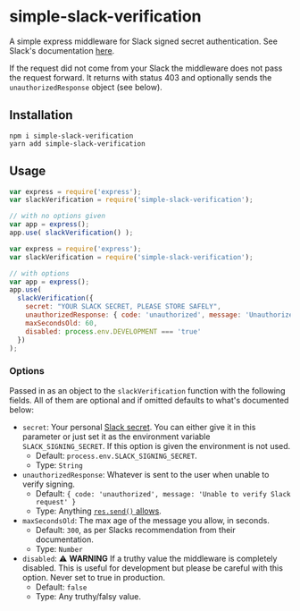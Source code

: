 # simple-slack-verification
A simple express middleware for Slack signed secret authentication. See Slack's documentation [here](https://api.slack.com/docs/verifying-requests-from-slack).

If the request did not come from your Slack the middleware does not pass the request forward. It returns with status 403 and optionally sends the `unauthorizedResponse` object (see below).

## Installation
```
npm i simple-slack-verification
yarn add simple-slack-verification
```

## Usage
```js
var express = require('express');
var slackVerification = require('simple-slack-verification');

// with no options given
var app = express();
app.use( slackVerification() );
```

```js
var express = require('express');
var slackVerification = require('simple-slack-verification');

// with options
var app = express();
app.use(
  slackVerification({
    secret: "YOUR SLACK SECRET, PLEASE STORE SAFELY",
    unauthorizedResponse: { code: 'unauthorized', message: 'Unauthorized request' },
    maxSecondsOld: 60,
    disabled: process.env.DEVELOPMENT === 'true'
  })
);
```

### Options
Passed in as an object to the `slackVerification` function with the following fields. All of them are optional and if omitted defaults to what's documented below:
- `secret`: Your personal [Slack secret](https://api.slack.com/docs/verifying-requests-from-slack#signing_secrets_admin_page). You can either give it in this parameter or just set it as the environment variable `SLACK_SIGNING_SECRET`. If this option is given the environment is not used.
  - Default: `process.env.SLACK_SIGNING_SECRET`.
  - Type: `String`
- `unauthorizedResponse`: Whatever is sent to the user when unable to verify signing.
  - Default: `{ code: 'unauthorized', message: 'Unable to verify Slack request' }`
  - Type: Anything [`res.send()` allows](https://expressjs.com/en/api.html#res.send).
- `maxSecondsOld`: The max age of the message you allow, in seconds.
  - Default: `300`, as per Slacks recommendation from their documentation.
  - Type: `Number`
- `disabled`: :warning: **WARNING** If a truthy value the middleware is completely disabled. This is useful for development but please be careful with this option. Never set to true in production.
  - Default: `false`
  - Type: Any truthy/falsy value.
